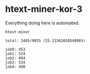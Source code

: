 # htext-miner-kor-3

Everything doing here is automated.

```
htext-miner

total: 2485/9855 (25.2156265854896%)

job0: 453
job1: 524
job2: 484
job3: 534
job4: 490
```